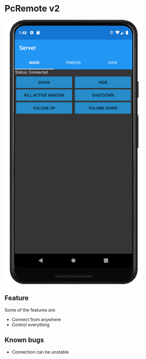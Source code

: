 # PcRemote v2

![PcRemote](/images/pcremote.png)

## Feature

Some of the features are:

* Connect from anywhere
* Control everything

## Known bugs

* Connection can be unstable